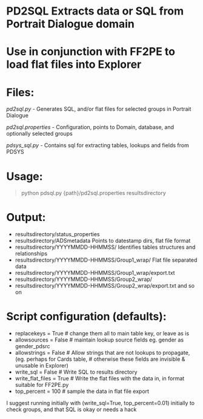 # PD2SQL Extracts data or SQL from Portrait Dialogue domain
# Use in conjunction with FF2PE to load flat files into Explorer

# Files:
*pd2sql.py* - Generates SQL, and/or flat files for selected groups in Portrait Dialogue

*pd2sql.properties*   - Configuration, points to Domain, database, and optionally selected groups

*pdsys_sql.py*        - Contains sql for extracting tables, lookups and fields from PDSYS

# Usage:

> python pdsql.py {path}/pd2sql.properties resultsdirectory

# Output:

- resultsdirectory/status_properties
- resultsdirectory/ADSmetadata                          Points to datestamp dirs, flat file format
- resultsdirectory/YYYYMMDD-HHMMSS/                     Identifies tables structures and relationships
- resultsdirectory/YYYYMMDD-HHMMSS/Group1_wrap/         Flat file separated data
- resultsdirectory/YYYYMMDD-HHMMSS/Group1_wrap/export.txt
- resultsdirectory/YYYYMMDD-HHMMSS/Group2_wrap/
- resultsdirectory/YYYYMMDD-HHMMSS/Group2_wrap/export.txt
and so on


# Script configuration (defaults):

-  replacekeys = True     # change them all to main table key, or leave as is
-  allowsources = False   # maintain lookup source fields eg. gender as gender_pdsrc
-  allowstrings = False   # Allow strings that are not lookups to propagate, (eg. perhaps for Cards table,
                          # otherwise these fields are invisible & unusable in Explorer)
-  write_sql = False      # Write SQL to results directory
-  write_flat_files = True  # Write the flat files with the data in, in format suitable for FF2PE.py
-  top_percent = 100      # sample the data in flat file export

I suggest running initially with (write_sql=True, top_percent=0.01) initially to check groups,
and that SQL is okay or needs a hack